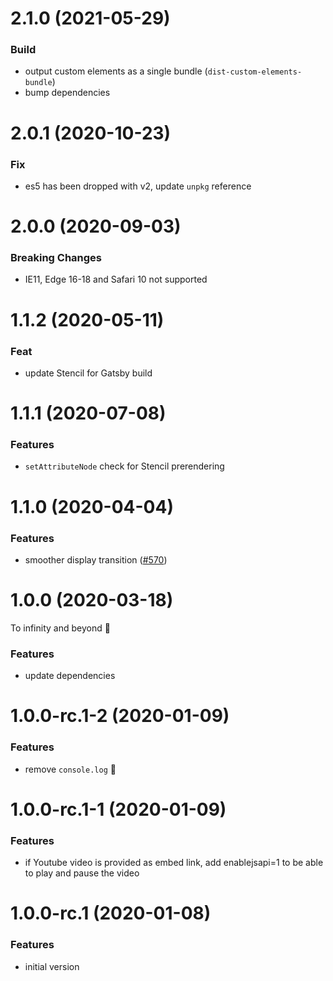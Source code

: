 # 2.1.0 (2021-05-29)

### Build

- output custom elements as a single bundle (`dist-custom-elements-bundle`)
- bump dependencies

# 2.0.1 (2020-10-23)

### Fix

- es5 has been dropped with v2, update `unpkg` reference

# 2.0.0 (2020-09-03)

### Breaking Changes

- IE11, Edge 16-18 and Safari 10 not supported

# 1.1.2 (2020-05-11)

### Feat

- update Stencil for Gatsby build

# 1.1.1 (2020-07-08)

### Features

- `setAttributeNode` check for Stencil prerendering

# 1.1.0 (2020-04-04)

### Features

- smoother display transition ([#570](https://github.com/deckgo/deckdeckgo/issues/570))

# 1.0.0 (2020-03-18)

To infinity and beyond 🚀

### Features

- update dependencies

# 1.0.0-rc.1-2 (2020-01-09)

### Features

- remove `console.log` 🙈

# 1.0.0-rc.1-1 (2020-01-09)

### Features

- if Youtube video is provided as embed link, add enablejsapi=1 to be able to play and pause the video

# 1.0.0-rc.1 (2020-01-08)

### Features

- initial version
